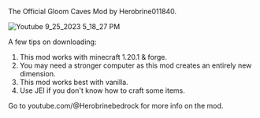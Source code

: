 The Official Gloom Caves Mod by Herobrine011840.

![Youtube 9_25_2023 5_18_27 PM](https://github.com/Herobrine011840/Gloom-Caves-Mod-For-Minecraft-Java/assets/139717119/104395b6-a3f0-46c6-b89d-275237358d42)


A few tips on downloading:
1. This mod works with minecraft 1.20.1 & forge.
2. You may need a stronger computer as this mod creates an entirely new dimension.
3. This mod works best with vanilla.
4. Use JEI if you don't know how to craft some items.

Go to youtube.com/@Herobrinebedrock for more info on the mod.
